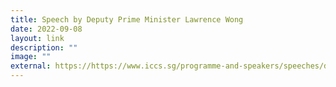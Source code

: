 ```yaml
---
title: Speech by Deputy Prime Minister Lawrence Wong
date: 2022-09-08
layout: link
description: ""
image: ""
external: https://https://www.iccs.sg/programme-and-speakers/speeches/dpm-speech/
---
```

